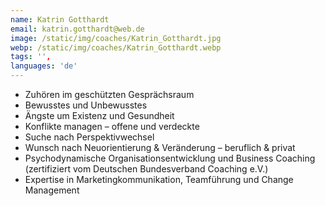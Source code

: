 ```yaml
---
name: Katrin Gotthardt
email: katrin.gotthardt@web.de
image: /static/img/coaches/Katrin_Gotthardt.jpg
webp: /static/img/coaches/Katrin_Gotthardt.webp
tags: '',
languages: 'de'
---
```


<ul><li>Zuhören im geschützten Gesprächsraum</li><li>Bewusstes und Unbewusstes</li><li>Ängste um Existenz und Gesundheit&nbsp;</li><li>Konflikte managen – offene und verdeckte</li><li>Suche nach Perspektivwechsel</li><li>Wunsch nach Neuorientierung &amp; Veränderung – beruflich &amp; privat</li><li>Psychodynamische Organisationsentwicklung und Business Coaching<br>(zertifiziert vom Deutschen Bundesverband Coaching e.V.)</li><li>Expertise in Marketingkommunikation, Teamführung und Change Management</li></ul>